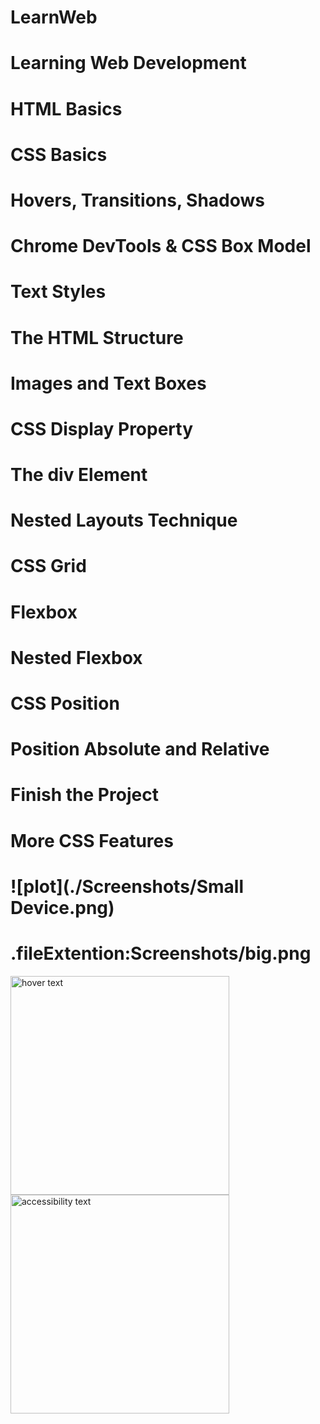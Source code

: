 # LearnWeb
# Learning Web Development 
# HTML Basics
# CSS Basics
# Hovers, Transitions, Shadows
# Chrome DevTools & CSS Box Model
# Text Styles
# The HTML Structure
# Images and Text Boxes
# CSS Display Property
# The div Element
# Nested Layouts Technique
# CSS Grid
# Flexbox
# Nested Flexbox
# CSS Position
# Position Absolute and Relative
# Finish the Project
# More CSS Features
# ![plot](./Screenshots/Small Device.png)
# .fileExtention:Screenshots/big.png
<p Styles="align:center">
  <img src="Screenshots/Small Device.png" width="350" title="hover text">
  <img src="Screenshots/Medium.png" width="350" alt="accessibility text">
</p>